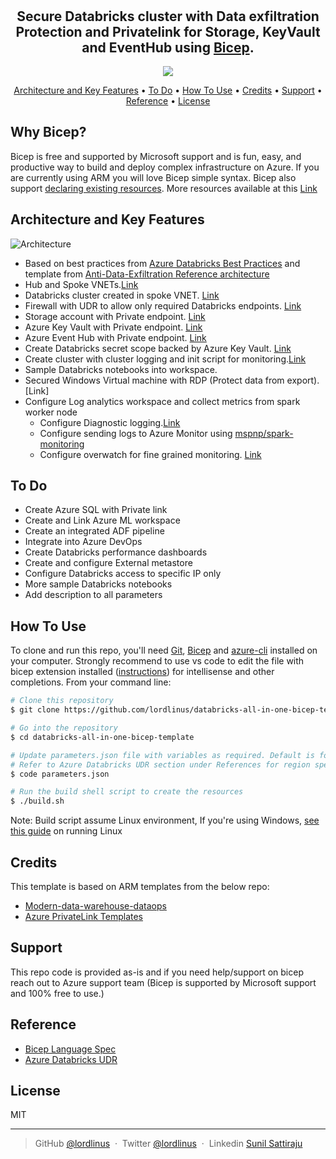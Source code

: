 
<h1 align="center">
  <br>
</h1>

<h2 align="center">Secure Databricks cluster with Data exfiltration Protection and Privatelink for Storage, KeyVault and EventHub using <a href="https://docs.microsoft.com/en-us/azure/azure-resource-manager/bicep/overview" target="_blank">Bicep</a>.</h2>

<p align="center">
  <a href="https://gitter.im/lordlinus/databricks-bicep?utm_source=badge&utm_medium=badge&utm_campaign=pr-badge">
  <img src="https://badges.gitter.im/lordlinus/databricks-bicep.svg">
</p>

<p align="center">
  <a href="#key-features">Architecture and Key Features</a> •
  <a href="#To-Do">To Do</a> •
  <a href="#how-to-use">How To Use</a> •
  <a href="#credits">Credits</a> •
  <a href="#support">Support</a> •
  <a href="#reference">Reference</a> •
  <a href="#license">License</a>
</p>

## Why Bicep?

Bicep is free and supported by Microsoft support and is fun, easy, and productive way to build and deploy complex infrastructure on Azure. If you are currently using ARM you will love Bicep simple syntax. Bicep also support [declaring existing resources](https://docs.microsoft.com/en-us/azure/azure-resource-manager/bicep/resource-declaration?tabs=azure-powershell#reference-existing-resources).
More resources available at this [Link](https://docs.microsoft.com/en-us/azure/azure-resource-manager/bicep/overview#benefits-of-bicep-versus-other-tools)

## Architecture and Key Features
![Architecture](https://raw.githubusercontent.com/lordlinus/databricks-all-in-one-bicep-template/Architecture.jpg)

* Based on best practices from <a href="https://github.com/Azure/AzureDatabricksBestPractices/blob/master/toc.md">Azure Databricks Best Practices</a> and template from <a href="https://github.com/Azure-Samples/modern-data-warehouse-dataops/tree/main/single_tech_samples/databricks/sample2_enterprise_azure_databricks_environment">Anti-Data-Exfiltration Reference architecture</a>
* Hub and Spoke VNETs.[Link](https://docs.microsoft.com/en-us/azure/architecture/reference-architectures/hybrid-networking/hub-spoke?tabs=bicep)
* Databricks cluster created in spoke VNET. [Link](https://docs.microsoft.com/en-us/azure/databricks/administration-guide/cloud-configurations/azure/vnet-inject)
* Firewall with UDR to allow only required Databricks endpoints. [Link](https://docs.microsoft.com/en-us/azure/virtual-network/manage-network-security-group)
* Storage account with Private endpoint. [Link](https://docs.microsoft.com/en-us/azure/storage/common/storage-private-endpoints)
* Azure Key Vault with Private endpoint. [Link](https://docs.microsoft.com/en-us/azure/private-link/private-endpoint-overview)
* Azure Event Hub with Private endpoint. [Link](https://docs.microsoft.com/en-us/azure/event-hubs/private-link-service)
* Create Databricks secret scope backed by Azure Key Vault. [Link](https://docs.microsoft.com/en-us/azure/databricks/security/secrets/secret-scopes)
* Create cluster with cluster logging and init script for monitoring.[Link](https://docs.microsoft.com/en-us/azure/databricks/clusters/init-scripts)
* Sample Databricks notebooks into workspace.
* Secured Windows Virtual machine with RDP (Protect data from export).[Link]
* Configure Log analytics workspace and collect metrics from spark worker node
  -  Configure Diagnostic logging.[Link](https://docs.microsoft.com/en-us/azure/databricks/administration-guide/account-settings/azure-diagnostic-logs)
  - Configure sending logs to Azure Monitor using [mspnp/spark-monitoring](https://github.com/mspnp/spark-monitoring)
  - Configure overwatch for fine grained monitoring. [Link](https://databrickslabs.github.io/overwatch/)

## To Do

* Create Azure SQL with Private link
* Create and Link Azure ML workspace
* Create an integrated ADF pipeline
* Integrate into Azure DevOps
* Create Databricks performance dashboards
* Create and configure External metastore
* Configure Databricks access to specific IP only
* More sample Databricks notebooks
* Add description to all parameters

## How To Use

To clone and run this repo, you'll need [Git](https://git-scm.com), [Bicep](https://github.com/Azure/bicep/blob/main/docs/installing.md) and [azure-cli](https://docs.microsoft.com/en-us/cli/azure/install-azure-cli) installed on your computer. Strongly recommend to use vs code to edit the file with bicep extension installed ([instructions](https://marketplace.visualstudio.com/items?itemName=ms-azuretools.vscode-bicep)) for intellisense and other completions.
From your command line:

```bash
# Clone this repository
$ git clone https://github.com/lordlinus/databricks-all-in-one-bicep-template.git

# Go into the repository
$ cd databricks-all-in-one-bicep-template

# Update parameters.json file with variables as required. Default is for southeast region.
# Refer to Azure Databricks UDR section under References for region specific parameters.
$ code parameters.json

# Run the build shell script to create the resources
$ ./build.sh
```

Note: Build script assume Linux environment, If you're using Windows, [see this guide](https://docs.microsoft.com/en-us/windows/wsl/install-win10) on running Linux

## Credits

This template is based on ARM templates from the below repo:

- [Modern-data-warehouse-dataops](https://github.com/Azure-Samples/modern-data-warehouse-dataops)
- [Azure PrivateLink Templates](https://github.com/dmauser/PrivateLink)

## Support

This repo code is provided as-is and if you need help/support on bicep reach out to Azure support team (Bicep is supported by Microsoft support and 100% free to use.)

## Reference

- [Bicep Language Spec](https://github.com/Azure/bicep/blob/main/docs/spec/bicep.md)
- [Azure Databricks UDR](https://docs.microsoft.com/en-us/azure/databricks/administration-guide/cloud-configurations/azure/udr)

## License

MIT

---

> GitHub [@lordlinus](https://github.com/lordlinus) &nbsp;&middot;&nbsp;
> Twitter [@lordlinus](https://twitter.com/lordlinus) &nbsp;&middot;&nbsp;
> Linkedin [Sunil Sattiraju](https://www.linkedin.com/in/sunilsattiraju/)